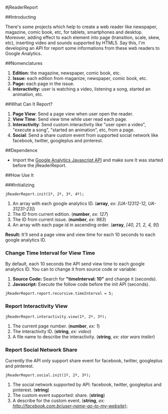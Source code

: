 #jReaderReport

##Introducting

There's some projects which help to create a web reader like newspaper, magazine, comic book, etc, for tablets, smartphones and desktop. Moreover, adding effect to each element into page (transition, scale, skew, etc), inserting video and sounds supported by HTML5. Say this, I'm developing an API for report some informations from these web readers to Google Analytics.

##Nomenclatures

1. **Edition:** the magazine, newspaper, comic book, etc.
2. **Issue:** each edition from maganize, newspaper, comic book, etc.
3. **Page:** each page in the issue.
4. **Interactivity:** user is watching a video, listening a song, started an animation, etc.

##What Can It Report?

1. **Page View**: Send a page view when user open the reader.
2. **View Time**: Send view time while user read each page.
3. **Interactivity**: Send custom interactivity like "user open a video", "execute a song", "started an animation", etc, from a page.
4. **Social**: Send a share custom event from supported social network like facebook, twitter, googleplus and pinterest.

##Dependence

- Import the  [Google Analytics Javascript API](https://developers.google.com/analytics/devguides/collection/analyticsjs/) and make sure It was started before the jReaderReport.

##How Use It

###Initializing

```
jReaderReport.init(1º, 2º, 3º, 4º);
```

1. An array with each google analytics ID. (**array**, *ex: [UA-12312-12, UA-31231-23]*)
2. The ID from current edition. (**number**, *ex: 127*)
3. The ID from current issue. (**number**, *ex: 983*)
4. An array with each page id in ascending order. (**array**, *[40, 21, 2, 4, 9]*)

**Result:** It'll send a page view and view time for each 10 seconds to each google analytics ID.
 
### Change Time Interval for View Time

By default, each 10 seconds the API send view time to each google analytics ID. You can to change it from source code or variable:

1. **Source Code:** Search for **"timeInterval: 10"** and change it (seconds).
2. **Javascript:** Execute the follow code before the init API (seconds).

```
jReaderReport.report.recursive.timeInterval = 5;
```

### Report Interactivity View

```
jReaderReport.interactivity.view(1º, 2º, 3º);
```

1. The current page number. (**number**, *ex: 1*)
2. The interactivity ID. (**string**, *ex: video*)
3. A file name to describe the interactivity. (**string**, *ex: star wars trailer*)

### Report Social Network Share

Currently the API only support share event for facebook, twitter, googleplus and pinterest.

```
jReaderReport.social.init(1º, 2º, 3º);
```

1. The social network supported by API: facebook, twitter, googleplus and pinterest. (**string**)
2. The custom event supported: share. (**string**)
3. A describe for the custom event. (**string**, *ex: http://facebook.com.br/user-name-go-to-my-website*);
